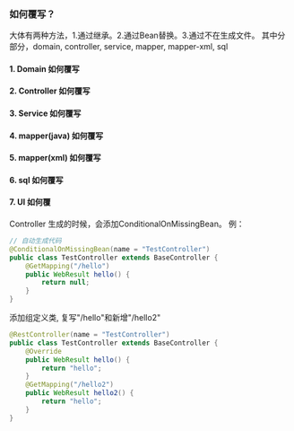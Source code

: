 ### 如何覆写？

大体有两种方法，1.通过继承。2.通过Bean替换。3.通过不在生成文件。
其中分部分，domain, controller, service, mapper, mapper-xml, sql

#### 1. Domain 如何覆写

#### 2. Controller 如何覆写

#### 3. Service 如何覆写

#### 4. mapper(java) 如何覆写

#### 5. mapper(xml) 如何覆写

#### 6. sql 如何覆写

#### 7. UI  如何覆

Controller 生成的时候，会添加ConditionalOnMissingBean。 例：

```java
// 自动生成代码
@ConditionalOnMissingBean(name = "TestController")
public class TestController extends BaseController {
    @GetMapping("/hello")
    public WebResult hello() {
        return null;
    }
}
```

添加组定义类, 复写"/hello"和新增"/hello2"

```java
@RestController(name = "TestController")
public class TestController extends BaseController {
    @Override
    public WebResult hello() {
        return "hello";
    }
    @GetMapping("/hello2")
    public WebResult hello2() {
        return "hello";
    }
}
```
